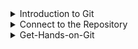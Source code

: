<details>
<summary>Introduction to Git</summary>
<br>

![](images/20220516144907.png)  
![](images/20220516144943.png)  
![](images/20220516145054.png)  
![](images/20220516145131.png)  
![](images/20220516145201.png)  
![](images/20220516145227.png)  

Using GitHub’s web interface is simple, quick, and easy, but it has some drawbacks. Directly modifying the code on the server can be a problem when working with others. It doesn’t take advantage of the distributed feature of Git.
</details>

<details>
<summary>Connect to the Repository</summary>
<br>

![](images/20220516150645.png)  
![](images/20220516150716.png)  
![](images/20220516150749.png)  
![](images/20220516150829.png)  
![](images/20220516150857.png)  
![](images/20220516150921.png)  
![](images/20220516150943.png)  
![](images/20220516151009.png)  
![](images/20220516151032.png)  
![](images/20220516151058.png)  
![](images/20220516151554.png)  
![](images/20220516152234.png)  

```
# Replace the <GitHub clone URL> with the repository's URL.
git clone <Github clone URL>

# Change into the ansible directory
cd ansible

# List all the contents of the current directory
ls -a

# Create a file
touch ansible.sh

# Get the status of the repository
git status

# Stage Changes
git add ansible.sh

# Get the status of the repository
git status

# Update the file
echo "ansible localhost -m file -a \"path=ansible.txt state=touch\"" >> ansible.sh

# Get the status of the repository
git status

# Get the difference between the staged and working area versions.
git diff ansible.sh

# Stage the new changes
git add ansible.sh

# Commit the changes
git commit ansible.sh -m 'added localhost commands'

# Configure user.email
# Replace <Your email> with the actual email
git config --global user.email "<YourEmail>"

# Configure user.name
# Replace <Your name> with the actual name
git config --global user.name "<YourName>"

# Stage Changes
git add ansible.sh

# Push the commits
git push

# Get the status of the repository
git status
```
```
git remote add origin https://github.com/username/directory-name.git
git remote set-url origin https://<token>@github.com/username/directory-name.git
git branch -M main
git push -u origin main
```

</details>

<details>
<summary>Get-Hands-on-Git</summary>
<br>

![](images/20220516160801.png)  
![](images/20220516160902.png)  

</details>
